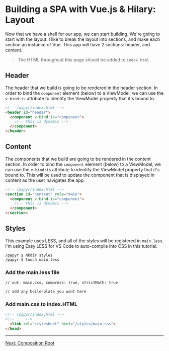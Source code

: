 Building a SPA with Vue.js & Hilary: Layout
===========================================
Now that we have a shell for our app, we can start building. We're going to start with the layout. I like to break the layout into sections, and make each section an instance of Vue. This app will have 2 sections: header, and content.

> The HTML throughout this page should be added to `index.html`

## Header
The header that we build is going to be rendered in the header section. In order to bind the `component` element (below) to a ViewModel, we can use the `v-bind:is` attribute to identify the ViewModel property that it's bound to.

```HTML
<!-- /papyr/index.html -->
<header id="header">
  <component v-bind:is="component">
    <!-- this is dynamic -->
  </component>
</header>
```

## Content
The components that we build are going to be rendered in the content section. In order to bind the `component` element (below) to a ViewModel, we can use the `v-bind:is` attribute to identify the ViewModel property that it's bound to. This will be used to update the component that is displayed in content as the user navigates the app.

```HTML
<!-- /papyr/index.html -->
<section id="content" role="main">
  <component v-bind:is="component">
    <!-- this is dynamic -->
  </component>
</section>
```

## Styles
This example uses LESS, and all of the styles will be registered in `main.less`. I'm using Easy LESS for VS Code to auto-compile into CSS in this tutorial.

```Shell
/papyr $ mkdir styles
/papyr $ touch main.less
```

### Add the main.less file
```LESS
// out: main.css, compress: true, strictMath: true

// add any boilerplate you want here
```

### Add main.css to index.HTML

```HTML
<!-- /papyr/index.html -->
<!-- ... -->
  <link rel="stylesheet" href="/styles/main.css">
</head>
```

---
[Next: Composition Root](./composition-root.md)
